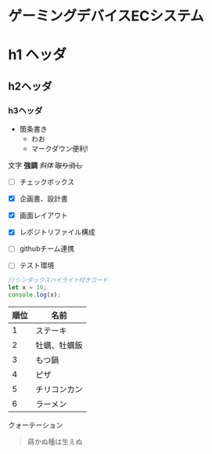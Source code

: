 # ゲーミングデバイスECシステム

# h1 ヘッダ

## h2ヘッダ

### h3ヘッダ

* 箇条書き
  * わお
  * マークダウン便利!


文字 **強調** *斜体* ~~取り消し~~

- [ ] チェックボックス
- [x] 企画書、設計書
- [x] 画面レイアウト
- [x] レポジトリファイル構成
- [ ] githubチーム連携
- [ ] テスト環境


```javascript
//シンタックスハイライト付きコード
let x = 10;
console.log(x);
```

| 順位 | 名前 |
| -- | -- |
| 1 | ステーキ |
| 2 | 牡蠣、牡蠣飯 |
| 3 | もつ鍋|
| 4 | ピザ |
| 5 | チリコンカン |
| 6 | ラーメン |


クォーテーション
> 蒔かぬ種は生えぬ